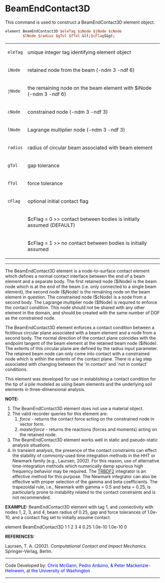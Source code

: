 # BeamEndContact3D

<p>This command is used to construct a BeamEndContact3D element
object.</p>

```tcl
element BeamEndContact3D $eleTag $iNode $jNode $cNode
        $lNode $radius $gTol $fTol &lt;$cFlag$&gt;
```

<table>
<tbody>
<tr class="odd">
<td><code class="parameter-table-variable">eleTag</code></td>
<td><p>unique integer tag identifying element object</p></td>
</tr>
<tr class="even">
<td><code class="parameter-table-variable">iNode</code></td>
<td><p>retained node from the beam (-ndm 3 -ndf 6)</p></td>
</tr>
<tr class="odd">
<td><code class="parameter-table-variable">jNode</code></td>
<td><p>the remaining node on the beam element with $iNode (-ndm 3 -ndf
6)</p></td>
</tr>
<tr class="even">
<td><code class="parameter-table-variable">cNode</code></td>
<td><p>constrained node (-ndm 3 -ndf 3)</p></td>
</tr>
<tr class="odd">
<td><code class="parameter-table-variable">lNode</code></td>
<td><p>Lagrange multiplier node (-ndm 3 -ndf 3)</p></td>
</tr>
<tr class="even">
<td><code class="parameter-table-variable">radius</code></td>
<td><p>radius of circular beam associated with beam element</p></td>
</tr>
<tr class="odd">
<td><code class="parameter-table-variable">gTol</code></td>
<td><p>gap tolerance</p></td>
</tr>
<tr class="even">
<td><code class="parameter-table-variable">fTol</code></td>
<td><p>force tolerance</p></td>
</tr>
<tr class="odd">
<td><code class="parameter-table-variable">cFlag</code></td>
<td><p>optional initial contact flag</p></td>
</tr>
<tr class="even">
<td></td>
<td><p>$cFlag = 0 &gt;&gt; contact between bodies is initially assumed
(DEFAULT)</p></td>
</tr>
<tr class="odd">
<td></td>
<td><p>$cFlag = 1 &gt;&gt; no contact between bodies is initially
assumed</p></td>
</tr>
</tbody>
</table>
<hr />
<p>The BeamEndContact3D element is a node-to-surface contact element
which defines a normal contact interface between the end of a beam
element and a separate body. The first retained node ($iNode) is the
beam node which is at the end of the beam (i.e. only connected to a
single beam element), the second node ($jNode) is the remaining node on
the beam element in question. The constrained node ($cNode) is a node
from a second body. The Lagrange multiplier node ($lNode) is required to
enforce the contact condition. This node should not be shared with any
other element in the domain, and should be created with the same number
of DOF as the constrained node.</p>
<p>The BeamEndContact3D element enforces a contact condition between a
fictitious circular plane associated with a beam element and a node from
a second body. The normal direction of the contact plane coincides with
the endpoint tangent of the beam element at the retained beam node
($iNode). The extents of this circular plane are defined by the radius
input parameter. The retained beam node can only come into contact with
a constrained node which is within the extents of the contact plane.
There is a lag step associated with changing between the 'in contact'
and 'not in contact' conditions.</p>
<p>This element was developed for use in establishing a contact
condition for the tip of a pile modeled as using beam elements and the
underlying soil elements in three-dimensional analysis.</p>
<p><strong>NOTE:</strong></p>
<ol>
<li>The BeamEndContact3D element does not use a material object.</li>
<li>The valid recorder queries for this element are:
<ol>
<li><em>force</em> - returns the contact force acting on the constrained
node in vector form.</li>
<li><em>masterforce</em> - returns the reactions (forces and moments)
acting on the retained node.</li>
</ol></li>
<li>The BeamEndContact3D element works well in static and pseudo-static
analysis situations.</li>
<li>In transient analysis, the presence of the contact constraints can
effect the stability of commonly-used time integration methods in the
HHT or Newmark family (e.g., Laursen, 2002). For this reason, use of
alternative time-integration methods which numerically damp spurious
high frequency behavior may be required. The <a href="TRBDF2"
title="wikilink">TRBDF2</a> integrator is an effective method for this
purpose. The Newmark integrator can also be effective with proper
selection of the gamma and beta coefficients. The trapezoidal rule,
i.e., Newmark with gamma = 0.5 and beta = 0.25, is particularly prone to
instability related to the contact constraints and is not
recommended.</li>
</ol>
<p><strong>EXAMPLE:</strong> BeamEndContact3D element with tag 1, and
connectivity with nodes 1, 2, 3, and 4, beam radius of 0.25, gap and
force tolerances of 1.0e-10, and a contact flag set to initially assume
contact.</p>
<p>element BeamEndContact3D 1 1 2 3 4 0.25 1.0e-10 1.0e-10 0</p>
<p><strong>REFERENCES:</strong></p>
<p>Laursen, T. A. (2002). <em>Computational Contact and Impact
Mechanics.</em> Springer-Verlag, Berlin.</p>
<hr />
<p>Code Developed by: <span style="color:blue"> Chris McGann,
Pedro Arduino, &amp; Peter Mackenzie-Helnwein, at the University of
Washington </span></p>
<hr />
